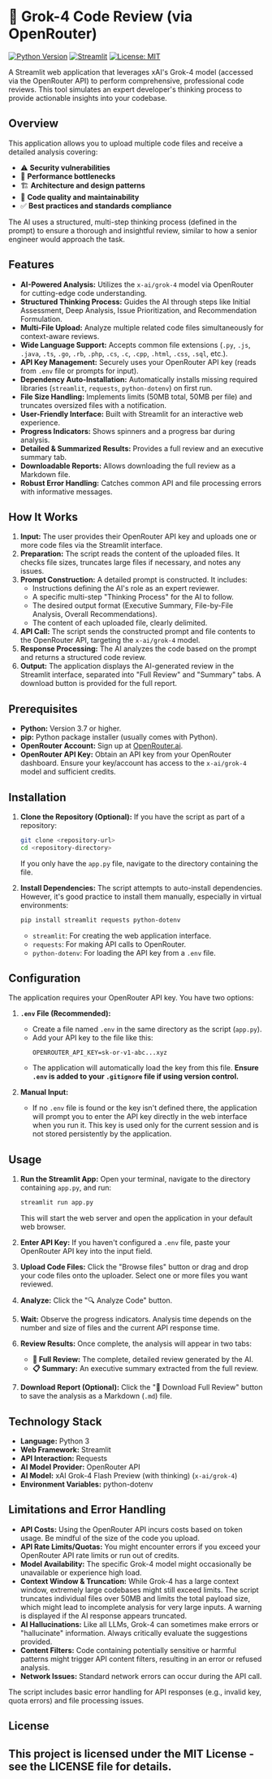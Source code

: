 # 🤖 Grok-4 Code Review (via OpenRouter)

[![Python Version](https://img.shields.io/badge/python-3.7+-blue.svg)](https://www.python.org/)
[![Streamlit](https://img.shields.io/badge/built%20with-Streamlit-ff69b4.svg)](https://streamlit.io)
[![License: MIT](https://img.shields.io/badge/License-MIT-yellow.svg)](https://opensource.org/licenses/MIT)

A Streamlit web application that leverages xAI's Grok-4 model (accessed via the OpenRouter API) to perform comprehensive, professional code reviews. This tool simulates an expert developer's thinking process to provide actionable insights into your codebase.

## Overview

This application allows you to upload multiple code files and receive a detailed analysis covering:

-   ⚠️ **Security vulnerabilities**
-   🚀 **Performance bottlenecks**
-   🏗️ **Architecture and design patterns**
-   📝 **Code quality and maintainability**
-   ✅ **Best practices and standards compliance**

The AI uses a structured, multi-step thinking process (defined in the prompt) to ensure a thorough and insightful review, similar to how a senior engineer would approach the task.

## Features

-   **AI-Powered Analysis:** Utilizes the `x-ai/grok-4` model via OpenRouter for cutting-edge code understanding.
-   **Structured Thinking Process:** Guides the AI through steps like Initial Assessment, Deep Analysis, Issue Prioritization, and Recommendation Formulation.
-   **Multi-File Upload:** Analyze multiple related code files simultaneously for context-aware reviews.
-   **Wide Language Support:** Accepts common file extensions (`.py`, `.js`, `.java`, `.ts`, `.go`, `.rb`, `.php`, `.cs`, `.c`, `.cpp`, `.html`, `.css`, `.sql`, etc.).
-   **API Key Management:** Securely uses your OpenRouter API key (reads from `.env` file or prompts for input).
-   **Dependency Auto-Installation:** Automatically installs missing required libraries (`streamlit`, `requests`, `python-dotenv`) on first run.
-   **File Size Handling:** Implements limits (50MB total, 50MB per file) and truncates oversized files with a notification.
-   **User-Friendly Interface:** Built with Streamlit for an interactive web experience.
-   **Progress Indicators:** Shows spinners and a progress bar during analysis.
-   **Detailed & Summarized Results:** Provides a full review and an executive summary tab.
-   **Downloadable Reports:** Allows downloading the full review as a Markdown file.
-   **Robust Error Handling:** Catches common API and file processing errors with informative messages.

## How It Works

1.  **Input:** The user provides their OpenRouter API key and uploads one or more code files via the Streamlit interface.
2.  **Preparation:** The script reads the content of the uploaded files. It checks file sizes, truncates large files if necessary, and notes any issues.
3.  **Prompt Construction:** A detailed prompt is constructed. It includes:
    *   Instructions defining the AI's role as an expert reviewer.
    *   A specific multi-step "Thinking Process" for the AI to follow.
    *   The desired output format (Executive Summary, File-by-File Analysis, Overall Recommendations).
    *   The content of each uploaded file, clearly delimited.
4.  **API Call:** The script sends the constructed prompt and file contents to the OpenRouter API, targeting the `x-ai/grok-4` model.
5.  **Response Processing:** The AI analyzes the code based on the prompt and returns a structured code review.
6.  **Output:** The application displays the AI-generated review in the Streamlit interface, separated into "Full Review" and "Summary" tabs. A download button is provided for the full report.

## Prerequisites

-   **Python:** Version 3.7 or higher.
-   **pip:** Python package installer (usually comes with Python).
-   **OpenRouter Account:** Sign up at [OpenRouter.ai](https://openrouter.ai/).
-   **OpenRouter API Key:** Obtain an API key from your OpenRouter dashboard. Ensure your key/account has access to the `x-ai/grok-4` model and sufficient credits.

## Installation

1.  **Clone the Repository (Optional):**
    If you have the script as part of a repository:
    ```bash
    git clone <repository-url>
    cd <repository-directory>
    ```
    If you only have the `app.py` file, navigate to the directory containing the file.

2.  **Install Dependencies:**
    The script attempts to auto-install dependencies. However, it's good practice to install them manually, especially in virtual environments:
    ```bash
    pip install streamlit requests python-dotenv
    ```
    *   `streamlit`: For creating the web application interface.
    *   `requests`: For making API calls to OpenRouter.
    *   `python-dotenv`: For loading the API key from a `.env` file.

## Configuration

The application requires your OpenRouter API key. You have two options:

1.  **`.env` File (Recommended):**
    *   Create a file named `.env` in the same directory as the script (`app.py`).
    *   Add your API key to the file like this:
        ```env
        OPENROUTER_API_KEY=sk-or-v1-abc...xyz
        ```
    *   The application will automatically load the key from this file. **Ensure `.env` is added to your `.gitignore` file if using version control.**

2.  **Manual Input:**
    *   If no `.env` file is found or the key isn't defined there, the application will prompt you to enter the API key directly in the web interface when you run it. This key is used only for the current session and is not stored persistently by the application.

## Usage

1.  **Run the Streamlit App:**
    Open your terminal, navigate to the directory containing `app.py`, and run:
    ```bash
    streamlit run app.py
    ```
    This will start the web server and open the application in your default web browser.

2.  **Enter API Key:** If you haven't configured a `.env` file, paste your OpenRouter API key into the input field.

3.  **Upload Code Files:** Click the "Browse files" button or drag and drop your code files onto the uploader. Select one or more files you want reviewed.

4.  **Analyze:** Click the "🔍 Analyze Code" button.

5.  **Wait:** Observe the progress indicators. Analysis time depends on the number and size of files and the current API response time.

6.  **Review Results:** Once complete, the analysis will appear in two tabs:
    *   **📝 Full Review:** The complete, detailed review generated by the AI.
    *   **📋 Summary:** An executive summary extracted from the full review.

7.  **Download Report (Optional):** Click the "💾 Download Full Review" button to save the analysis as a Markdown (`.md`) file.

## Technology Stack

-   **Language:** Python 3
-   **Web Framework:** Streamlit
-   **API Interaction:** Requests
-   **AI Model Provider:** OpenRouter API
-   **AI Model:** xAI Grok-4 Flash Preview (with thinking) (`x-ai/grok-4`)
-   **Environment Variables:** python-dotenv

## Limitations and Error Handling

-   **API Costs:** Using the OpenRouter API incurs costs based on token usage. Be mindful of the size of the code you upload.
-   **API Rate Limits/Quotas:** You might encounter errors if you exceed your OpenRouter API rate limits or run out of credits.
-   **Model Availability:** The specific Grok-4 model might occasionally be unavailable or experience high load.
-   **Context Window & Truncation:** While Grok-4 has a large context window, extremely large codebases might still exceed limits. The script truncates individual files over 50MB and limits the total payload size, which might lead to incomplete analysis for very large inputs. A warning is displayed if the AI response appears truncated.
-   **AI Hallucinations:** Like all LLMs, Grok-4 can sometimes make errors or "hallucinate" information. Always critically evaluate the suggestions provided.
-   **Content Filters:** Code containing potentially sensitive or harmful patterns might trigger API content filters, resulting in an error or refused analysis.
-   **Network Issues:** Standard network errors can occur during the API call.

The script includes basic error handling for API responses (e.g., invalid key, quota errors) and file processing issues.

## License

This project is licensed under the MIT License - see the LICENSE file for details. 
---
